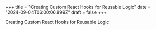 +++
title = "Creating Custom React Hooks for Reusable Logic"
date = "2024-09-04T06:00:06.899Z"
draft = false
+++

  Creating Custom React Hooks for Reusable Logic
        